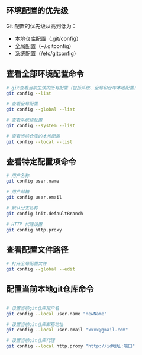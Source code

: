 ## 环境配置的优先级

Git 配置的优先级从高到低为：

- 本地仓库配置（.git/config）
- 全局配置（~/.gitconfig）
- 系统配置（/etc/gitconfig）

## 查看全部环境配置命令

```bash
# git查看当前生效的所有配置（包括系统、全局和仓库本地配置）
git config --list

# 查看全局配置
git config --global --list

# 查看系统级配置
git config --system --list

# 查看当前仓库的本地配置
git config --local --list

```

## 查看特定配置项命令

```bash
# 用户名称
git config user.name

# 用户邮箱
git config user.email

# 默认分支名称
git config init.defaultBranch

# HTTP 代理设置
git config http.proxy

```

## 查看配置文件路径

```bash
# 打开全局配置文件
git config --global --edit

```

## 配置当前本地git仓库命令

```bash

# 设置当前git仓库用户名
git config --local user.name "newName"

# 设置当前git仓库邮箱地址
git config --local user.email "xxxx@gmail.com"

# 设置当前git仓库代理
git config --local http.proxy "http://id地址:端口"

```